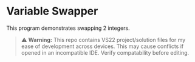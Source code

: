 ﻿# Variable Swapper
This program demonstrates swapping 2 integers.
> ⚠️ **Warning:** This repo contains VS22 project/solution files for my ease of development across devices. This may cause conflicts if opened in an incompatible IDE. Verify compatability before editing.